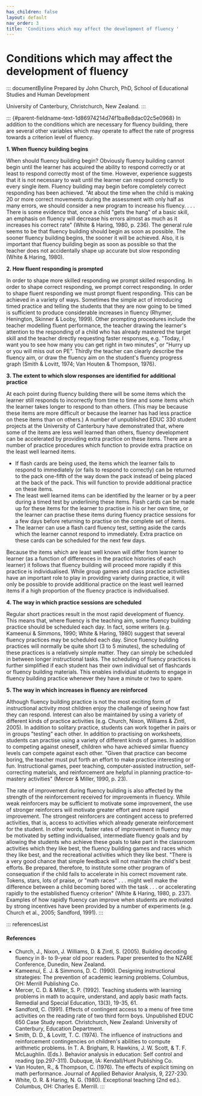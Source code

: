 ```yaml
---
has_children: false
layout: default
nav_order: 3
title: 'Conditions which may affect the development of fluency '
---
```

# Conditions which may affect the development of fluency 


::: documentByline
Prepared by John Church, PhD, School of Educational Studies and Human
Development

University of Canterbury, Christchurch, New Zealand.
:::

::: {#parent-fieldname-text-1d86974214d74f1ba8e8dac02c5e0968}
In addition to the conditions which are necessary for fluency building,
there are several other variables which may operate to affect the rate
of progress towards a criterion level of fluency.

**1. When fluency building begins**

When should fluency building begin? Obviously fluency building cannot
begin until the learner has acquired the ability to respond correctly or
at least to respond correctly most of the time. However, experience
suggests that it is not necessary to wait until the learner can respond
correctly to every single item. Fluency building may begin before
completely correct responding has been achieved. "At about the time when
the child is making 20 or more correct movements during the assessment
with only half as many errors, we should consider a new program to
increase his fluency. . . . There is some evidence that, once a child
"gets the hang" of a basic skill, an emphasis on fluency will decrease
his errors almost as much as it increases his correct rate" (White &
Haring, 1980, p. 236). The general rule seems to be that fluency
building should begin as soon as possible. The sooner fluency building
begins, the sooner it will be achieved. Also, it is important that
fluency building begin as soon as possible so that the teacher does not
accidentally shape up accurate but slow responding (White & Haring,
1980).

**2. How fluent responding is prompted**

In order to shape more skilled responding we prompt skilled responding.
In order to shape correct responding, we prompt correct responding. In
order to shape fluent responding we must prompt fluent responding. This
can be achieved in a variety of ways. Sometimes the simple act of
introducing timed practice and telling the students that they are now
going to be timed is sufficient to produce considerable increases in
fluency (Rhymer, Henington, Skinner & Looby, 1999). Other prompting
procedures include the teacher modelling fluent performance, the teacher
drawing the learner's attention to the responding of a child who has
already mastered the target skill and the teacher directly requesting
faster responses, e.g. "Today, I want you to see how many you can get
right in two minutes", or "Hurry up or you will miss out on PE". Thirdly
the teacher can clearly describe the fluency aim, or draw the fluency
aim on the student\'s fluency progress graph (Smith & Lovitt, 1974; Van
Houten & Thompson, 1976).

**3. The extent to which slow responses are identified for additional
practice**

At each point during fluency building there will be some items which the
learner still responds to incorrectly from time to time and some items
which the learner takes longer to respond to than others. (This may be
because these items are more difficult or because the learner has had
less practice on these items than on others.) A number of unpublished
EDUC 330 student projects at the University of Canterbury have
demonstrated that, where some of the items are less well learned than
others, fluency development can be accelerated by providing extra
practice on these items. There are a number of practice procedures which
function to provide extra practice on the least well learned items.

-   If flash cards are being used, the items which the learner fails to
    respond to immediately (or fails to respond to correctly) can be
    returned to the pack one-fifth of the way down the pack instead of
    being placed at the back of the pack. This will function to provide
    additional practice on these items.
-   The least well learned items can be identified by the learner or by
    a peer during a timed test by underlining these items. Flash cards
    can be made up for these items for the learner to practise in his or
    her own time, or the learner can practise these items during fluency
    practice sessions for a few days before returning to practise on the
    complete set of items.
-   The learner can use a flash card fluency test, setting aside the
    cards which the learner cannot respond to immediately. Extra
    practice on these cards can be scheduled for the next few days.

Because the items which are least well known will differ from learner to
learner (as a function of differences in the practice histories of each
learner) it follows that fluency building will proceed more rapidly if
this practice is individualised. While group games and class practice
activities have an important role to play in providing variety during
practice, it will only be possible to provide additional practice on the
least well learned items if a high proportion of the fluency practice is
individualised.

**4. The way in which practice sessions are scheduled**

Regular short practices result in the most rapid development of fluency.
This means that, where fluency is the teaching aim, some fluency
building practice should be scheduled each day. In fact, some writers
(e.g. Kameenui & Simmons, 1990; White & Haring, 1980) suggest that
several fluency practices may be scheduled each day. Since fluency
building practices will normally be quite short (3 to 5 minutes), the
scheduling of these practices is a relatively simple matter. They can
simply be scheduled in between longer instructional tasks. The
scheduling of fluency practices is further simplified if each student
has their own individual set of flashcards or fluency building
materials. This enables individual students to engage in fluency
building practice whenever they have a minute or two to spare.

**5. The way in which increases in fluency are reinforced**

Although fluency building practice is not the most exciting form of
instructional activity most children enjoy the challenge of seeing how
fast they can respond. Interest can also be maintained by using a
variety of different kinds of practice activities (e.g. Church, Nixon,
Williams & Zintl, 2005). In addition to solitary practice, students can
work together in pairs or in groups "testing" each other. In addition to
practising on worksheets, students can practise using a variety of
different kinds of games. In addition to competing against oneself,
children who have achieved similar fluency levels can compete against
each other. "Given that practice can become boring, the teacher must put
forth an effort to make practice interesting or fun. Instructional
games, peer teaching, computer-assisted instruction, self-correcting
materials, and reinforcement are helpful in planning practice-to-mastery
activities" (Mercer & Miller, 1990, p. 23).

The rate of improvement during fluency building is also affected by the
strength of the reinforcement received for improvements in fluency.
While weak reinforcers may be sufficient to motivate some improvement,
the use of stronger reinforcers will motivate greater effort and more
rapid improvement. The strongest reinforcers are contingent access to
preferred activities, that is, access to activities which already
generate reinforcement for the student. In other words, faster rates of
improvement in fluency may be motivated by setting individualised,
intermediate fluency goals and by allowing the students who achieve
these goals to take part in the classroom activities which they like
best, the fluency building games and races which they like best, and the
recreational activities which they like best. "There is a very good
chance that simple feedback will not maintain the child's best efforts.
Be prepared, therefore, to institute some other program of consequation
if the child fails to accelerate in his correct movement rate. Tokens,
stars, lots of praise, or "math races" . . . might well make the
difference between a child becoming bored with the task . . . or
accelerating rapidly to the established fluency criterion" (White &
Haring, 1980, p. 237). Examples of how rapidly fluency can improve when
students are motivated by strong incentives have been provided by a
number of experiments (e.g. Church et al., 2005; Sandford, 1991).
:::

::: referencesList
#### References

-   Church, J., Nixon, J. Williams, D. & Zintl, S. (2005). Building
    decoding fluency in 8- to 9-year old poor readers. Paper presented
    to the NZARE Conference, Dunedin, New Zealand.
-   Kameenui, E. J. & Simmons, D. C. (1990). Designing instructional
    strategies: The prevention of academic learning problems. Columbus,
    OH: Merrill Publishing Co.
-   Mercer, C. D. & Miller, S. P. (1992). Teaching students with
    learning problems in math to acquire, understand, and apply basic
    math facts. Remedial and Special Education, 13(3), 19-35, 61.
-   Sandford, C. (1991). Effects of contingent access to a menu of free
    time activities on the reading rate of two third form boys.
    Unpublished EDUC 650 Case Study report. Christchurch, New Zealand:
    University of Canterbury, Education Department.
-   Smith, D. D., & Lovitt, T. C. (1974). The influence of instructions
    and reinforcement contingencies on children\'s abilities to compute
    arithmetic problems. In T. A. Brigham, R. Hawkins, J. W. Scott,
    & T. F. McLaughlin. (Eds.). Behavior analysis in education: Self
    control and reading (pp.297-311). Dubuque, IA: Kendall/Hunt
    Publishing Co.
-   Van Houten, R., & Thompson, C. (1976). The effects of explicit
    timing on math performance. Journal of Applied Behavior Analysis, 9,
    227-230.
-   White, O. R. & Haring, N. G. (1980). Exceptional teaching (2nd ed.).
    Columbus, OH: Charles E. Merrill.
:::

